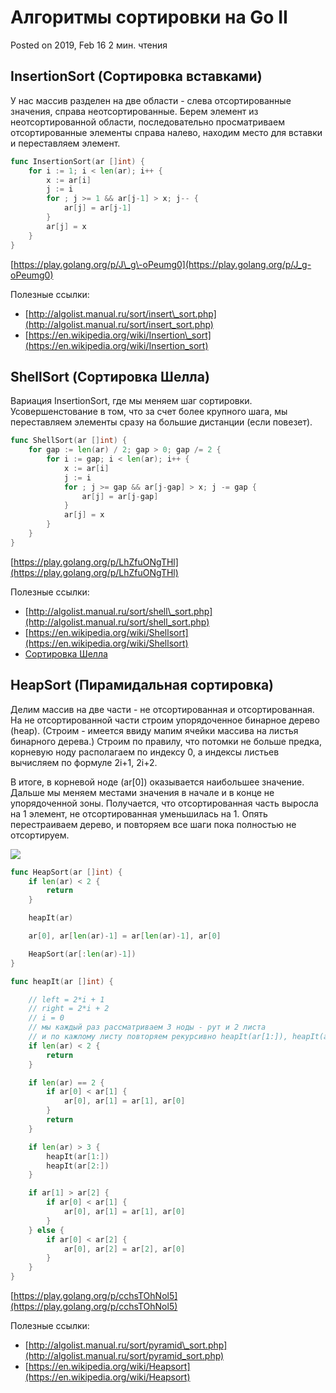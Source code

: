 # Алгоритмы сортировки на Go II

Posted on 2019, Feb 16 2 мин. чтения

## InsertionSort (Сортировка вставками)

У нас массив разделен на две области \- слева отсортированные значения, справа неотсортированные. Берем элемент из неотсортированной области, последовательно просматриваем отсортированные элементы справа налево, находим место для вставки и переставляем элемент.

```go
func InsertionSort(ar []int) {
	for i := 1; i < len(ar); i++ {
		x := ar[i]
		j := i
		for ; j >= 1 && ar[j-1] > x; j-- {
			ar[j] = ar[j-1]
		}
		ar[j] = x
	}
}
```

[https://play.golang.org/p/J\_g\-oPeumg0](https://play.golang.org/p/J_g-oPeumg0)

Полезные ссылки:

*   [http://algolist.manual.ru/sort/insert\_sort.php](http://algolist.manual.ru/sort/insert_sort.php)
*   [https://en.wikipedia.org/wiki/Insertion\_sort](https://en.wikipedia.org/wiki/Insertion_sort)

## ShellSort (Сортировка Шелла)

Вариация InsertionSort, где мы меняем шаг сортировки. Усовершенстование в том, что за счет более крупного шага, мы переставляем элементы сразу на большие дистанции (если повезет).

```go
func ShellSort(ar []int) {
	for gap := len(ar) / 2; gap > 0; gap /= 2 {
		for i := gap; i < len(ar); i++ {
			x := ar[i]
			j := i
			for ; j >= gap && ar[j-gap] > x; j -= gap {
				ar[j] = ar[j-gap]
			}
			ar[j] = x
		}
	}
}
```

[https://play.golang.org/p/LhZfuONgTHl](https://play.golang.org/p/LhZfuONgTHl)

Полезные ссылки:

*   [http://algolist.manual.ru/sort/shell\_sort.php](http://algolist.manual.ru/sort/shell_sort.php)
*   [https://en.wikipedia.org/wiki/Shellsort](https://en.wikipedia.org/wiki/Shellsort)
*   [Сортировка Шелла](https://ru.wikipedia.org/wiki/%D0%A1%D0%BE%D1%80%D1%82%D0%B8%D1%80%D0%BE%D0%B2%D0%BA%D0%B0_%D0%A8%D0%B5%D0%BB%D0%BB%D0%B0)

## HeapSort (Пирамидальная сортировка)

Делим массив на две части \- не отсортированная и отсортированная. На не отсортированной части строим упорядоченное бинарное дерево (heap). (Строим \- имеется ввиду мапим ячейки массива на листья бинарного дерева.) Строим по правилу, что потомки не больше предка, корневую ноду располагаем по индексу 0, а индексы листьев вычисляем по формуле 2i+1, 2i+2.

В итоге, в корневой ноде (ar\[0\]) оказывается наибольшее значение. Дальше мы меняем местами значения в начале и в конце не упорядоченной зоны. Получается, что отсортированная часть выросла на 1 элемент, не отсортированная уменьшилась на 1. Опять перестраиваем дерево, и повторяем все шаги пока полностью не отсортируем.

![](https://xn----7sbaabdq1a3ayardngchc4a.xn--p1ai/%D0%B7%D0%B0%D0%BC%D0%B5%D1%82%D0%BA%D0%B8/%D0%B0%D0%BB%D0%B3%D0%BE%D1%80%D0%B8%D1%82%D0%BC%D1%8B-%D1%81%D0%BE%D1%80%D1%82%D0%B8%D1%80%D0%BE%D0%B2%D0%BA%D0%B8-%D0%BD%D0%B0-go-ii/img/heap_sort.png)

```go
func HeapSort(ar []int) {
	if len(ar) < 2 {
		return
	}

	heapIt(ar)

	ar[0], ar[len(ar)-1] = ar[len(ar)-1], ar[0]

	HeapSort(ar[:len(ar)-1])
}

func heapIt(ar []int) {

	// left = 2*i + 1
	// right = 2*i + 2
	// i = 0
	// мы каждый раз рассматриваем 3 ноды - рут и 2 листа
	// и по кажлому листу повторяем рекурсивно heapIt(ar[1:]), heapIt(ar[2:])
	if len(ar) < 2 {
		return
	}

	if len(ar) == 2 {
		if ar[0] < ar[1] {
			ar[0], ar[1] = ar[1], ar[0]
		}
		return
	}

	if len(ar) > 3 {
		heapIt(ar[1:])
		heapIt(ar[2:])
	}

	if ar[1] > ar[2] {
		if ar[0] < ar[1] {
			ar[0], ar[1] = ar[1], ar[0]
		}
	} else {
		if ar[0] < ar[2] {
			ar[0], ar[2] = ar[2], ar[0]
		}
	}
}
```

[https://play.golang.org/p/cchsTOhNol5](https://play.golang.org/p/cchsTOhNol5)

Полезные ссылки:

*   [http://algolist.manual.ru/sort/pyramid\_sort.php](http://algolist.manual.ru/sort/pyramid_sort.php)
*   [https://en.wikipedia.org/wiki/Heapsort](https://en.wikipedia.org/wiki/Heapsort)

